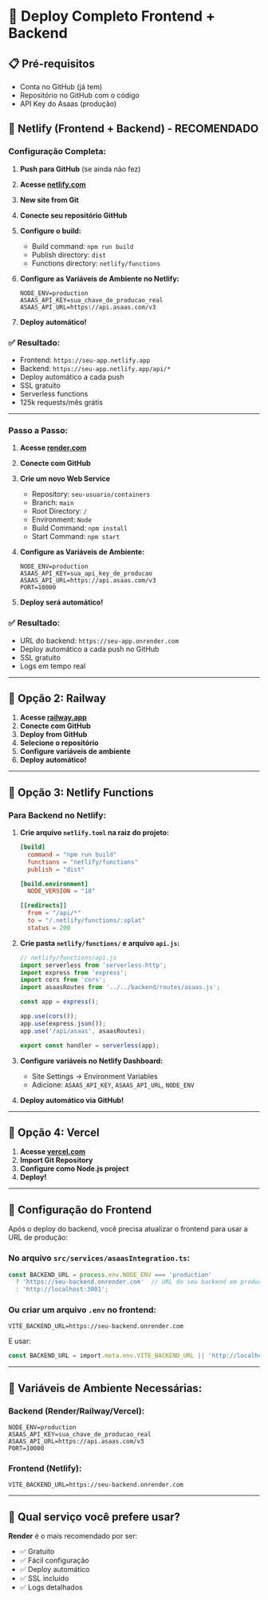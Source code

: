# 🚀 Deploy Completo Frontend + Backend

## 📋 Pré-requisitos
- Conta no GitHub (já tem)
- Repositório no GitHub com o código
- API Key do Asaas (produção)

## 🎯 Netlify (Frontend + Backend) - RECOMENDADO

### Configuração Completa:

1. **Push para GitHub** (se ainda não fez)
2. **Acesse [netlify.com](https://netlify.com)**
3. **New site from Git**
4. **Conecte seu repositório GitHub**
5. **Configure o build:**
   - Build command: `npm run build`
   - Publish directory: `dist`
   - Functions directory: `netlify/functions`

6. **Configure as Variáveis de Ambiente no Netlify:**
   ```
   NODE_ENV=production
   ASAAS_API_KEY=sua_chave_de_producao_real
   ASAAS_API_URL=https://api.asaas.com/v3
   ```

7. **Deploy automático!**

### ✅ Resultado:
- Frontend: `https://seu-app.netlify.app`
- Backend: `https://seu-app.netlify.app/api/*`
- Deploy automático a cada push
- SSL gratuito
- Serverless functions
- 125k requests/mês grátis

---

### Passo a Passo:

1. **Acesse [render.com](https://render.com)**
2. **Conecte com GitHub**
3. **Crie um novo Web Service**
   - Repository: `seu-usuario/containers`
   - Branch: `main`
   - Root Directory: `/`
   - Environment: `Node`
   - Build Command: `npm install`
   - Start Command: `npm start`

4. **Configure as Variáveis de Ambiente:**
   ```
   NODE_ENV=production
   ASAAS_API_KEY=sua_api_key_de_producao
   ASAAS_API_URL=https://api.asaas.com/v3
   PORT=10000
   ```

5. **Deploy será automático!**

### ✅ Resultado:
- URL do backend: `https://seu-app.onrender.com`
- Deploy automático a cada push no GitHub
- SSL gratuito
- Logs em tempo real

---

## 🎯 Opção 2: Railway

1. **Acesse [railway.app](https://railway.app)**
2. **Conecte com GitHub**
3. **Deploy from GitHub**
4. **Selecione o repositório**
5. **Configure variáveis de ambiente**
6. **Deploy automático!**

---

## 🎯 Opção 3: Netlify Functions

### Para Backend no Netlify:

1. **Crie arquivo `netlify.toml` na raiz do projeto:**
   ```toml
   [build]
     command = "npm run build"
     functions = "netlify/functions"
     publish = "dist"

   [build.environment]
     NODE_VERSION = "18"

   [[redirects]]
     from = "/api/*"
     to = "/.netlify/functions/:splat"
     status = 200
   ```

2. **Crie pasta `netlify/functions/` e arquivo `api.js`:**
   ```javascript
   // netlify/functions/api.js
   import serverless from 'serverless-http';
   import express from 'express';
   import cors from 'cors';
   import asaasRoutes from '../../backend/routes/asaas.js';

   const app = express();
   
   app.use(cors());
   app.use(express.json());
   app.use('/api/asaas', asaasRoutes);
   
   export const handler = serverless(app);
   ```

3. **Configure variáveis no Netlify Dashboard:**
   - Site Settings → Environment Variables
   - Adicione: `ASAAS_API_KEY`, `ASAAS_API_URL`, `NODE_ENV`

4. **Deploy automático via GitHub!**

---

## 🎯 Opção 4: Vercel

1. **Acesse [vercel.com](https://vercel.com)**
2. **Import Git Repository**
3. **Configure como Node.js project**
4. **Deploy!**

---

## 🔧 Configuração do Frontend

Após o deploy do backend, você precisa atualizar o frontend para usar a URL de produção:

### No arquivo `src/services/asaasIntegration.ts`:

```typescript
const BACKEND_URL = process.env.NODE_ENV === 'production' 
  ? 'https://seu-backend.onrender.com'  // URL do seu backend em produção
  : 'http://localhost:3001';
```

### Ou criar um arquivo `.env` no frontend:

```
VITE_BACKEND_URL=https://seu-backend.onrender.com
```

E usar:
```typescript
const BACKEND_URL = import.meta.env.VITE_BACKEND_URL || 'http://localhost:3001';
```

---

## 🔐 Variáveis de Ambiente Necessárias:

### Backend (Render/Railway/Vercel):
```
NODE_ENV=production
ASAAS_API_KEY=sua_chave_de_producao_real
ASAAS_API_URL=https://api.asaas.com/v3
PORT=10000
```

### Frontend (Netlify):
```
VITE_BACKEND_URL=https://seu-backend.onrender.com
```

---

## 🎯 Qual serviço você prefere usar?

**Render** é o mais recomendado por ser:
- ✅ Gratuito
- ✅ Fácil configuração
- ✅ Deploy automático
- ✅ SSL incluído
- ✅ Logs detalhados
